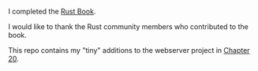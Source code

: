 I completed the [Rust Book](https://doc.rust-lang.org/stable/book/). 

I would like to thank the Rust community members who contributed to the book.

This repo contains my "tiny" additions to the webserver project in [Chapter 20](https://doc.rust-lang.org/book/ch20-00-final-project-a-web-server.html).

